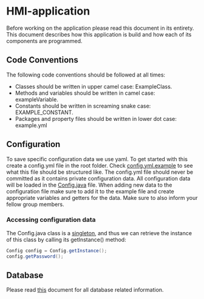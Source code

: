 # HMI-application

Before working on the application please read this document in its entirety.
This document describes how this application is build and how each of its components are programmed.

## Code Conventions

The following code conventions should be followed at all times:

- Classes should be written in upper camel case: ExampleClass.
- Methods and variables should be written in camel case: exampleVariable.
- Constants should be written in screaming snake case: EXAMPLE_CONSTANT.
- Packages and property files should be written in lower dot case: example.yml

## Configuration

To save specific configuration data we use yaml. To get started with this create a config.yml file in the root folder.
Check [config.yml.example](config.yml.example) to see what this file should be structured like.
The config.yml file should never be committed as it contains private configuration data.
All configuration data will be loaded in the [Config.java](src/main/java/utility/Config.java) file.
When adding new data to the configuration file make sure to add it to the example file and create appropriate variables
and getters for the data.
Make sure to also inform your fellow group members.

### Accessing configuration data

The Config.java class is a [singleton](https://www.baeldung.com/java-singleton), and thus we can retrieve the instance
of this class by calling its getInstance() method:

```java
Config config = Config.getInstance();
config.getPassword();
```

## Database

Please read [this](src/main/java/database/database.md) document for all database related information.

